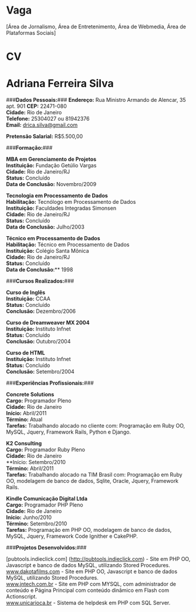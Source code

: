 Vaga
====

[Área de Jornalismo, Área de Entretenimento, Área de Webmedia, Área de Plataformas Sociais]

CV
==

Adriana Ferreira Silva
==

###**Dados Pessoais:**###
**Endereço:** Rua Ministro Armando de Alencar, 35 apt. 901 **CEP:** 22471-080 <br />
**Cidade:** Rio de Janeiro <br />
**Telefone:** 25304027 ou 81942376 <br />
**Email:** drica.silva@gmail.com

**Pretensão Salarial:** R$5.500,00

###**Formação:**###

**MBA em Gerenciamento de Projetos** <br />
**Instituição:** Fundação Getúlio Vargas <br />
**Cidade:** Rio de Janeiro/RJ <br />
**Status:** Concluído <br />
**Data de Conclusão:** Novembro/2009

**Tecnologia em Processamento de Dados** <br />
**Habilitação:** Tecnólogo em Processamento de Dados <br />
**Instituição:** Faculdades Integradas Simonsen <br />
**Cidade:** Rio de Janeiro/RJ <br />
**Status:** Concluído <br />
**Data de Conclusão:** Julho/2003

**Técnico em Processamento de Dados** <br />
**Habilitação:** Técnico em Processamento de Dados <br />
**Instituição:** Colégio Santa Mônica <br />
**Cidade:** Rio de Janeiro/RJ <br />
**Status:** Concluído <br />
**Data de Conclusão**:** 1998

###**Cursos Realizados:**###

**Curso de Inglês** <br />
**Instituição:** CCAA <br />
**Status:** Concluído <br />
**Conclusão:** Dezembro/2006

**Curso de Dreamweaver MX 2004** <br />
**Instituição:** Instituto Infnet <br />
**Status:** Concluído <br />
**Conclusão:** Outubro/2004

**Curso de HTML** <br />
**Instituição:** Instituto Infnet <br />
**Status:** Concluído <br />
**Conclusão:** Setembro/2004 

###**Experiências Profissionais:**###

**Concrete Solutions** <br />
**Cargo:** Programador Pleno <br />
**Cidade:** Rio de Janeiro <br />
**Início:** Abril/2011 <br />
**Término:** Atual <br />
**Tarefas:** Trabalhando alocado no cliente com: Programação em Ruby OO, MySQL, Jquery, Framework Rails, Python e Django. 

**K2 Consulting** <br />
**Cargo:** Programador Ruby Pleno <br />
**Cidade:** Rio de Janeiro <br />
**Início: Setembro/2010 <br />
**Término:** Abril/2011 <br />
**Tarefas:** Trabalhando alocado na TIM Brasil com: Programação em Ruby OO, modelagem de banco de dados, Sqlite, Oracle, Jquery, Framework Rails.

**Kindle Comunicação Digital Ltda** <br />
**Cargo:** Programador PHP Pleno <br />
**Cidade:** Rio de Janeiro <br />
**Início:** Junho/2010 <br />
**Término:** Setembro/2010 <br />
**Tarefas:** Programação em PHP OO, modelagem de banco de dados, MySQL, Jquery, Framework Code Ignither e CakePHP.

###**Projetos Desenvolvidos:**###

[pubtools.indieclick.com] (http://pubtools.indieclick.com) - Site em PHP OO, Javascript e banco de dados MySQL, utilizando Stored Procedures. <br />
www.dakotafilms.com - Site em PHP OO, Javascript e banco de dados MySQL, utilizando Stored Procedures. <br />
www.jntech.com.br - Site em PHP com MYSQL, com administrador de conteúdo e Página Principal com conteúdo dinâmico em Flash com Actionscript. <br />
www.unicarioca.br - Sistema de helpdesk em PHP com SQL Server.
